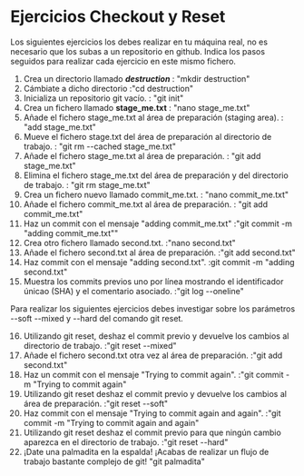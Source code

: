 # Ejercicios Checkout y Reset

Los siguientes ejercicios los debes realizar en tu máquina real, no es necesario que los subas a un repositorio en github. Indica los pasos seguidos para realizar cada ejercicio en este mismo fichero.

1. Crea un directorio llamado _**destruction**_ : "mkdir destruction"
2. Cámbiate a dicho directorio  :"cd destruction"
3. Inicializa un repositorio git vacío. : "git init"
4. Crea un fichero llamado **stage_me.txt** : "nano stage_me.txt"
5. Añade el fichero stage_me.txt al área de preparación (staging area). : "add stage_me.txt"
6. Mueve el fichero stage.txt del área de preparación al directorio de trabajo. : "git rm --cached stage_me.txt"
7. Añade el fichero stage_me.txt al área de preparación. : "git add stage_me.txt"
8. Elimina el fichero stage_me.txt del área de preparación y del directorio de trabajo. : "git rm stage_me.txt"
9. Crea un fichero nuevo llamado commit_me.txt. : "nano commit_me.txt"
10. Añade el fichero commit_me.txt al área de preparación. : "git add commit_me.txt"
11. Haz un commit con el mensaje "adding commit_me.txt" :"git commit -m "adding commit_me.txt""
12. Crea otro fichero llamado second.txt. :"nano second.txt"
13. Añade el fichero second.txt al área de preparación. :"git add second.txt"
14. Haz commit con el mensaje "adding second.txt". :git commit -m "adding second.txt"
15. Muestra los commits previos uno por línea mostrando el identificador únicao (SHA) y el comentario asociado. :"git log --oneline"

Para realizar los siguientes ejercicios debes investigar sobre los parámetros --soft --mixed y --hard del comando git reset.

16. Utilizando git reset, deshaz el commit previo y devuelve los cambios al directorio de trabajo. :"git reset --mixed"
17. Añade el fichero second.txt otra vez al área de preparación. :"git add second.txt"
18. Haz un commit con el mensaje "Trying to commit again". :"git commit -m "Trying to commit again"
19. Utilizando git reset deshaz el commit previo y devuelve los cambios al área de preparación. :"git reset --soft"
20. Haz commit con el mensaje "Trying to commit again and again". :"git commit -m "Trying to commit again and again"
21. Utilizando git reset deshaz el commit previo para que ningún cambio aparezca en el directorio de trabajo. :"git reset --hard"
22. ¡Date una palmadita en la espalda! ¡Acabas de realizar un flujo de trabajo bastante complejo de git! "git palmadita"
    
